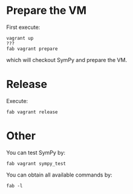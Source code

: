 # Prepare the VM

First execute:

    vagrant up
    ???
    fab vagrant prepare

which will checkout SymPy and prepare the VM.

# Release

Execute:

    fab vagrant release

# Other

You can test SymPy by:

    fab vagrant sympy_test

You can obtain all available commands by:

    fab -l
